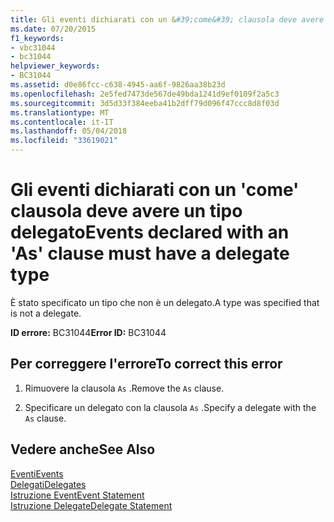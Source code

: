 ```yaml
---
title: Gli eventi dichiarati con un &#39;come&#39; clausola deve avere un tipo delegato
ms.date: 07/20/2015
f1_keywords:
- vbc31044
- bc31044
helpviewer_keywords:
- BC31044
ms.assetid: d0e86fcc-c638-4945-aa6f-9826aa38b23d
ms.openlocfilehash: 2e5fed7473de567de49bda1241d9ef0109f2a5c3
ms.sourcegitcommit: 3d5d33f384eeba41b2dff79d096f47ccc8d8f03d
ms.translationtype: MT
ms.contentlocale: it-IT
ms.lasthandoff: 05/04/2018
ms.locfileid: "33619021"
---
```

# <a name="events-declared-with-an-39as39-clause-must-have-a-delegate-type"></a><span data-ttu-id="b2d80-102">Gli eventi dichiarati con un &#39;come&#39; clausola deve avere un tipo delegato</span><span class="sxs-lookup"><span data-stu-id="b2d80-102">Events declared with an &#39;As&#39; clause must have a delegate type</span></span>
<span data-ttu-id="b2d80-103">È stato specificato un tipo che non è un delegato.</span><span class="sxs-lookup"><span data-stu-id="b2d80-103">A type was specified that is not a delegate.</span></span>  
  
 <span data-ttu-id="b2d80-104">**ID errore:** BC31044</span><span class="sxs-lookup"><span data-stu-id="b2d80-104">**Error ID:** BC31044</span></span>  
  
## <a name="to-correct-this-error"></a><span data-ttu-id="b2d80-105">Per correggere l'errore</span><span class="sxs-lookup"><span data-stu-id="b2d80-105">To correct this error</span></span>  
  
1.  <span data-ttu-id="b2d80-106">Rimuovere la clausola `As` .</span><span class="sxs-lookup"><span data-stu-id="b2d80-106">Remove the `As` clause.</span></span>  
  
2.  <span data-ttu-id="b2d80-107">Specificare un delegato con la clausola `As` .</span><span class="sxs-lookup"><span data-stu-id="b2d80-107">Specify a delegate with the `As` clause.</span></span>  
  
## <a name="see-also"></a><span data-ttu-id="b2d80-108">Vedere anche</span><span class="sxs-lookup"><span data-stu-id="b2d80-108">See Also</span></span>  
 [<span data-ttu-id="b2d80-109">Eventi</span><span class="sxs-lookup"><span data-stu-id="b2d80-109">Events</span></span>](../../visual-basic/programming-guide/language-features/events/index.md)  
 [<span data-ttu-id="b2d80-110">Delegati</span><span class="sxs-lookup"><span data-stu-id="b2d80-110">Delegates</span></span>](../../visual-basic/programming-guide/language-features/delegates/index.md)  
 [<span data-ttu-id="b2d80-111">Istruzione Event</span><span class="sxs-lookup"><span data-stu-id="b2d80-111">Event Statement</span></span>](../../visual-basic/language-reference/statements/event-statement.md)  
 [<span data-ttu-id="b2d80-112">Istruzione Delegate</span><span class="sxs-lookup"><span data-stu-id="b2d80-112">Delegate Statement</span></span>](../../visual-basic/language-reference/statements/delegate-statement.md)
